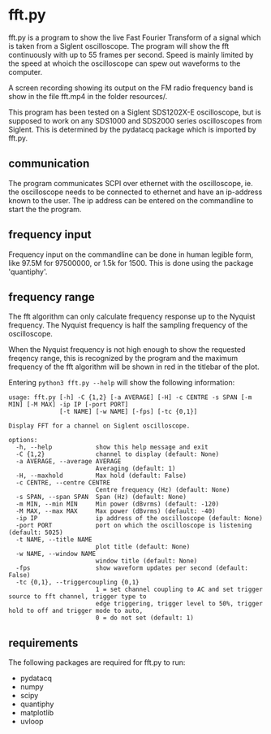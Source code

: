 # fft.py

fft.py is a program to show the live Fast Fourier Transform of a signal which is taken from a Siglent oscilloscope. The program will show the fft continuously with up to 55 frames per second. Speed is mainly limited by the speed at whoich the oscilloscope can spew out waveforms to the computer.

A screen recording showing its output on the FM radio frequency band is show in the file fft.mp4 in the folder resources/.

This program has been tested on a Siglent SDS1202X-E oscilloscope, but is supposed to work on any SDS1000 and SDS2000 series oscilloscopes from Siglent. This is determined by the pydatacq package which is imported by fft.py.


## communication

The program communicates SCPI over ethernet with the oscilloscope, ie. the oscilloscope needs to be connected to ethernet and have an ip-address known to the user. The ip address can be entered on the commandline to start the the program.


## frequency input

Frequency input on the commandline can be done in human legible form, like 97.5M for 97500000, or 1.5k for 1500. This is done using the package 'quantiphy'.


## frequency range

The fft algorithm can only calculate frequency response up to the Nyquist frequency. The Nyquist frequency is half the sampling frequency of the oscilloscope.

When the Nyquist frequency is not high enough to show the requested freqency range, this is recognized by the program and the maximum frequency of the fft algorithm will be shown in red in the titlebar of the plot.


Entering `python3 fft.py --help` will show the following information:

```
usage: fft.py [-h] -C {1,2} [-a AVERAGE] [-H] -c CENTRE -s SPAN [-m MIN] [-M MAX] -ip IP [-port PORT]
              [-t NAME] [-w NAME] [-fps] [-tc {0,1}]

Display FFT for a channel on Siglent oscilloscope.

options:
  -h, --help            show this help message and exit
  -C {1,2}              channel to display (default: None)
  -a AVERAGE, --average AVERAGE
                        Averaging (default: 1)
  -H, --maxhold         Max hold (default: False)
  -c CENTRE, --centre CENTRE
                        Centre frequency (Hz) (default: None)
  -s SPAN, --span SPAN  Span (Hz) (default: None)
  -m MIN, --min MIN     Min power (dBvrms) (default: -120)
  -M MAX, --max MAX     Max power (dBvrms) (default: -40)
  -ip IP                ip address of the oscilloscope (default: None)
  -port PORT            port on which the oscilloscope is listening (default: 5025)
  -t NAME, --title NAME
                        plot title (default: None)
  -w NAME, --window NAME
                        window title (default: None)
  -fps                  show waveform updates per second (default: False)
  -tc {0,1}, --triggercoupling {0,1}
                        1 = set channel coupling to AC and set trigger source to fft channel, trigger type to
                        edge triggering, trigger level to 50%, trigger hold to off and trigger mode to auto,
                        0 = do not set (default: 1)
```

## requirements

The following packages are required for fft.py to run:

- pydatacq
- numpy
- scipy
- quantiphy
- matplotlib
- uvloop


